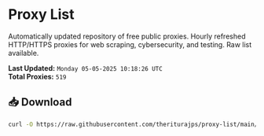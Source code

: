 # Proxy List

Automatically updated repository of free public proxies. Hourly refreshed HTTP/HTTPS proxies for web scraping, cybersecurity, and testing. Raw list available.

**Last Updated:** `Monday 05-05-2025 10:18:26 UTC`  
**Total Proxies:** `519`

## 📥 Download
```bash
curl -O https://raw.githubusercontent.com/theriturajps/proxy-list/main/proxies.txt
